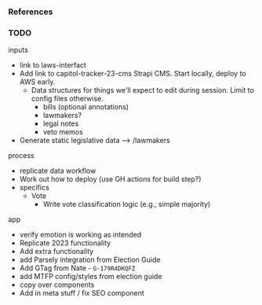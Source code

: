 
### References



### TODO

inputs
- link to laws-interfact
- Add link to capitol-tracker-23-cms Strapi CMS. Start locally, deploy to AWS early.
    - Data structures for things we'll expect to edit during session. Limit to config files otherwise.
        - bills (optional annotations)
        - lawmakers?
        - legal notes
        - veto memos
- Generate static legislative data --> /lawmakers

process
- replicate data workflow
- Work out how to deploy (use GH actions for build step?)
- specifics
    - Vote
        - Write vote classification logic (e.g., simple majority)

app
- verify emotion is working as intended
- Replicate 2023 functionality
 - Add extra functionality
- add Parsely integration from Election Guide
- Add GTag from Nate - `G-179R4DKQFZ`
- add MTFP config/styles from election guide
- copy over components
- Add in meta stuff / fix SEO component

